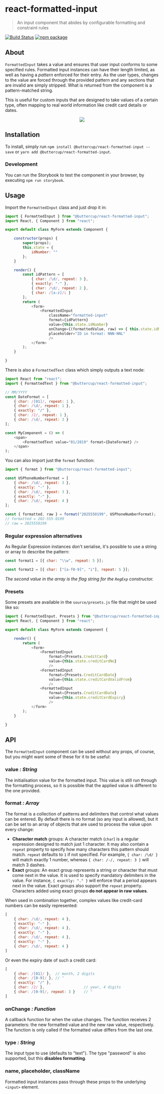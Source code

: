# react-formatted-input
> An input component that abides by configurable formatting and constraint rules

[![Build Status](https://travis-ci.org/buttercup/react-formatted-input.svg?branch=master)](https://travis-ci.org/buttercup/react-formatted-input) [![npm package](https://img.shields.io/badge/%40buttercup%2Freact--formatted--input-npm-red.svg)](https://www.npmjs.com/package/@buttercup/react-formatted-input)

## About

`FormattedInput` takes a value and ensures that user input conforms to some specified rules. Formatted input instances can have their length limited, as well as having a _pattern_ enforced for their entry. As the user types, changes to the value are forced through the provided pattern and any sections that are invalid are simply stripped. What is returned from the component is a pattern-matched string.

This is useful for custom inputs that are designed to take values of a certain type, often mapping to real world information like credit card details or dates.

<p align="center">
    <img src="creditcard.gif" />
</p>

## Installation

To install, simply run `npm install @buttercup/react-formatted-input --save` or `yarn add @buttercup/react-formatted-input`.

### Development

You can run the Storybook to test the component in your browser, by executing `npm run storybook`.

## Usage

Import the `FormattedInput` class and just drop it in:

```javascript
import { FormattedInput } from "@buttercup/react-formatted-input";
import React, { Component } from "react";

export default class MyForm extends Component {

    constructor(props) {
        super(props);
        this.state = {
            idNumber: ""
        };
    }

    render() {
        const idPattern = [
            { char: /\d/, repeat: 3 },
            { exactly: "-" },
            { char: /\d/, repeat: 2 },
            { char: /[a-z]/i }
        ];
        return (
            <form>
                <FormattedInput
                    className="formatted-input"
                    format={idPattern}
                    value={this.state.idNumber}
                    onChange={(formattedValue, raw) => { this.state.idNumber = formattedValue; }}
                    placeholder="ID in format: NNN-NNL"
                    />
            </form>
        );
    }

}
```

There is also a `FormattedText` class which simply outputs a text node:

```javascript
import React from "react";
import { FormattedText } from "@buttercup/react-formatted-input";

// MM/YYYY
const DateFormat = [
    { char: /[01]/, repeat: 1 },
    { char: /\d/, repeat: 1 },
    { exactly: "/" },
    { char: /2/, repeat: 1 },
    { char: /\d/, repeat: 3 }
];

const MyComponent = () => (
    <span>
        <FormattedText value="01/2019" format={DateFormat} />
    </span>
);
```

You can also import just the `format` function:

```javascript
import { format } from "@buttercup/react-formatted-input";

const USPhoneNumberFormat = [
    { char: /\d/, repeat: 3 },
    { exactly: "-" },
    { char: /\d/, repeat: 3 },
    { exactly: "-" },
    { char: /\d/, repeat: 4 }
];

const { formatted, raw } = format("2025550199", USPhoneNumberFormat);
// formatted = 202-555-0199
// raw = 2025550199
```

### Regular expression alternatives

As Regular Expression instances don't serialise, it's possible to use a string or array to describe the pattern:

```javascript
const format1 = [{ char: "\\w", repeat: 5 }];

const format2 = [{ char: ["[a-f0-9]", "i"], repeat: 5 }];
```

_The second value in the array is the flag string for the `RegExp` constructor._

### Presets

Some presets are available in the `source/presets.js` file that might be used like so:

```javascript
import { FormattedInput, Presets } from "@buttercup/react-formatted-input";
import React, { Component } from "react";

export default class MyForm extends Component {

    render() {
        return (
            <form>
                <FormattedInput
                    format={Presets.CreditCard}
                    value={this.state.creditCardNo}
                    />
                <FormattedInput
                    format={Presets.CreditCardDate}
                    value={this.state.creditCardValidFrom}
                    />
                <FormattedInput
                    format={Presets.CreditCardDate}
                    value={this.state.creditCardExpiry}
                    />
            </form>
        );
    }

}
```

## API
The `FormattedInput` component can be used without any props, of course, but you might want some of these for it to be useful:

### value _: String_
The initialisation value for the formatted input. This value is still run through the formatting process, so it is possible that the applied value is different to the one provided.

### format _: Array_
The format is a collection of patterns and delimiters that control what values can be entered. By default there is no format (so any input is allowed), but it can be set to an array of objects that are used to process the value upon every change:

 * **Character match** groups: A character match (`char`) is a regular expression designed to match just 1 character. It may also contain a `repeat` property to specify how many characters this pattern should match. `repeat` defaults to `1` if not specified. For example, `{ char: /\d/ }` will match exactly 1 number, whereas `{ char: /-/, repeat: 3 }` will match 3 dashes.
 * **Exact** groups: An exact group represents a string or character that must come next in the value. It is used to specify mandatory delimiters in the value. For instance, `{ exactly: "." }` will enforce that a period appears next in the value. Exact groups also support the `repeat` property. Characters added using exact groups **do not appear in raw values**.

When used in combination together, complex values like credit-card numbers can be easily represented:

```javascript
[
    { char: /\d/, repeat: 4 },
    { exactly: "-" },
    { char: /\d/, repeat: 4 },
    { exactly: "-" },
    { char: /\d/, repeat: 4 },
    { exactly: "-" },
    { char: /\d/, repeat: 4 }
]
```

Or even the expiry date of such a credit card:

```javascript
[
    { char: /[01]/ },  // month, 2 digits
    { char: /[0-9]/ }, // "
    { exactly: "/" },
    { char: /2/ },                  // year, 4 digits
    { char: /[0-9]/, repeat: 3 }    // "
]
```

### onChange _: Function_
A callback function for when the value changes. The function receives 2 parameters: the new formatted value and the new raw value, respectively. The function is only called if the formatted value differs from the last one.

### type _: String_
The input type to use (defaults to "text"). The type "password" is also supported, but this **disables formatting**.

### name, placeholder, className
Formatted input instances pass through these props to the underlying `<input>` element.
